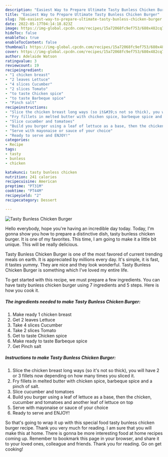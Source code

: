 ```yaml
---
description: "Easiest Way to Prepare Ultimate Tasty Bunless Chicken Burger"
title: "Easiest Way to Prepare Ultimate Tasty Bunless Chicken Burger"
slug: 786-easiest-way-to-prepare-ultimate-tasty-bunless-chicken-burger
date: 2022-05-17T04:14:18.823Z
image: https://img-global.cpcdn.com/recipes/15a72068fc9ef753/680x482cq70/tasty-bunless-chicken-burger-recipe-main-photo.jpg
hideToc: false
enableToc: true
enableTocContent: false
thumbnail: https://img-global.cpcdn.com/recipes/15a72068fc9ef753/680x482cq70/tasty-bunless-chicken-burger-recipe-main-photo.jpg
cover: https://img-global.cpcdn.com/recipes/15a72068fc9ef753/680x482cq70/tasty-bunless-chicken-burger-recipe-main-photo.jpg
author: Adelaide Watson
ratingvalue: 3
reviewcount: 19
recipeingredient:
- "1 chicken breast"
- "2 leaves Lettuce"
- "4 slices Cucumber"
- "2 slices Tomato"
- "to taste Chicken spice"
- "to taste Barbeque spice"
- "Pinch salt"
recipeinstructions:
- "Slice the chicken breast long ways (so it&#39;s not so thick), you will have 2 or 3 fillets now depending on how many times you sliced it."
- "Fry fillets in melted butter with chicken spice, barbeque spice and a pinch of salt."
- "Slice cucumber and tomatoes"
- "Build you burger using a leaf of lettuce as a base, then the chicken, cucumber and tomatoes and another leaf of lettuce on top"
- "Serve with mayonaise or sauce of your choice"
- "Ready to serve and ENJOY!"
categories:
- Recipe
tags:
- tasty
- bunless
- chicken

katakunci: tasty bunless chicken 
nutrition: 241 calories
recipecuisine: American
preptime: "PT31M"
cooktime: "PT44M"
recipeyield: "2"
recipecategory: Dessert

---
```



![Tasty Bunless Chicken Burger](https://img-global.cpcdn.com/recipes/15a72068fc9ef753/680x482cq70/tasty-bunless-chicken-burger-recipe-main-photo.jpg)

Hello everybody, hope you're having an incredible day today. Today, I'm gonna show you how to prepare a distinctive dish, tasty bunless chicken burger. It is one of my favorites. This time, I am going to make it a little bit unique. This will be really delicious.

Tasty Bunless Chicken Burger is one of the most favored of current trending meals on earth. It is appreciated by millions every day. It's simple, it is fast, it tastes yummy. They are nice and they look wonderful. Tasty Bunless Chicken Burger is something which I've loved my entire life.




To get started with this recipe, we must prepare a few ingredients. You can have tasty bunless chicken burger using 7 ingredients and 5 steps. Here is how you cook it.

<!--inarticleads1-->

##### The ingredients needed to make Tasty Bunless Chicken Burger:

1. Make ready 1 chicken breast
1. Get 2 leaves Lettuce
1. Take 4 slices Cucumber
1. Take 2 slices Tomato
1. Get to taste Chicken spice
1. Make ready to taste Barbeque spice
1. Get Pinch salt




<!--inarticleads2-->

##### Instructions to make Tasty Bunless Chicken Burger:

1. Slice the chicken breast long ways (so it&#39;s not so thick), you will have 2 or 3 fillets now depending on how many times you sliced it.
1. Fry fillets in melted butter with chicken spice, barbeque spice and a pinch of salt.
1. Slice cucumber and tomatoes
1. Build you burger using a leaf of lettuce as a base, then the chicken, cucumber and tomatoes and another leaf of lettuce on top
1. Serve with mayonaise or sauce of your choice
1. Ready to serve and ENJOY!



So that's going to wrap it up with this special food tasty bunless chicken burger recipe. Thank you very much for reading. I am sure that you will make this at home. There is gonna be more interesting food at home recipes coming up. Remember to bookmark this page in your browser, and share it to your loved ones, colleague and friends. Thank you for reading. Go on get cooking!
